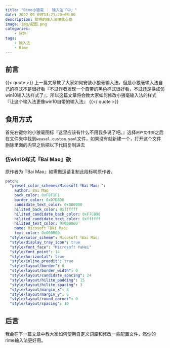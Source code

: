```yaml
---
title: "Rime小狼毫 ｜ 输入法『中』"
date: 2022-03-09T13:23:20+08:00
description: 聪明的输入法懂我心意
image: img/配图.png
categories:
    - 软件
tags:
    - 输入法
    - Rime
---
```


## 前言
{{< quote >}}
上一篇文章教了大家如何安装小狼毫输入法，但是小狼毫输入法自己的样式不是很好看『不过作者发现一个自带的黑色样式很好看，不过还是换成仿win10输入法样式了』，所以这篇文章将会教大家如何修改小狼毫输入法的样式『让这个输入法更像win10自带的输入法』
{{</ quote >}}
## 食用方式
首先右键你的小狼毫图标『这里应该有什么不用我多说了吧。』选择`用户文件夹`之后在文件夹中找到`weasel.custom.yaml`文件，如果没有就新建一个，打开这个文件删除里面的内容之后把以下代码复制进去
### 仿win10样式『Bai Mao』款
原作者为『Bai Mao』如需搬运请复制此段标明原作者。
```yaml
patch:
  "preset_color_schemes/Micosoft『Bai Mao』":
    author: Bai Mao
    back_color: 0xF0F1F1
    border_color: 0xD7D8D8
    candidate_text_color: 0x000000
    hilited_back_color: 0xffffff
    hilited_candidate_back_color: 0xF7CB98
    hilited_candidate_text_color: 0xffffff
    hilited_text_color: 0x000000
    name: Micosoft『Bai Mao』
    text_color: 0x000000
  "style/color_scheme": Micosoft『Bai Mao』
  "style/display_tray_icon": true
  "style/font_face": "Microsoft YaHei"
  "style/font_point": 14
  "style/horizontal": true
  "style/inline_preedit": true
  "style/layout/border": 0
  "style/layout/border_width": 0
  "style/layout/candidate_spacing": 24
  "style/layout/hilite_padding": 15
  "style/layout/hilite_spacing": 3
  "style/layout/margin_x": 8
  "style/layout/margin_y": 6
  "style/layout/round_corner": 0
  "style/layout/spacing": 10
```
## 后言
我会在下一篇文章中教大家如何使用自定义词库和修改一些配置文件，然你的rime输入法更好用。